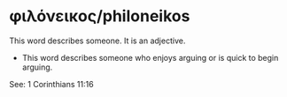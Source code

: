 # φιλόνεικος/philoneikos
This word describes someone. It is an adjective.
* This word describes someone who enjoys arguing or is quick to begin arguing.

See: 1 Corinthians 11:16
